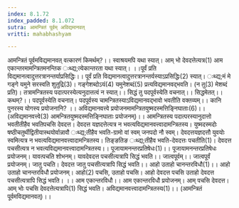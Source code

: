 ```yaml
---
index: 8.1.72
index_padded: 8.1.072
sutra: आमन्त्रितं पूर्वम् अविद्यमानवत्‌
vritti: mahabhashyam

---
```

 आमन्त्रितं पूर्वमविद्यमानवत् वत्कारणं किमर्थम्?।। स्वाश्रयमपि यथा स्यात्। आम् भो देवदत्तेत्यत्र(1) आम एकान्तरमामन्त्रितमनन्तिक ःथ्द्य;त्येकान्तरता यथा स्यात्। ।।पूर्वं प्रति विद्यमानत्वादुत्तरत्रानन्तर्याप्रसिद्धिः।। पूर्वं प्रति विद्यमानत्वादुत्तरत्रानन्तर्यस्याऽप्रसिद्धिः(2) स्यात्। ःथ्द्य;मं मे गङ्गे यमुने सरस्वति शुतुद्रि(3)। गङ्गेशब्दोऽयं(4) यमुनेशब्दं(5) प्रत्यविद्यमानवद्भवति। (न तु(3) मेशब्दं प्रति)। तत्रामन्त्रितस्य पदात्परस्येत्यनुदात्तत्वं न स्यात्।। सिद्धं तु पदपूर्वस्येति वचनात्।। सिद्धमेतत्।। कथम्?।। पदपूर्वस्येति वचनात्। पदपूर्वस्य चामन्त्रितस्याऽविद्यमानवद्भावो भवतीति वक्तव्यम्।। कानि पुनरस्य योगस्य प्रयोजनानि? ।। अविद्यमानवत्त्वे प्रयोजनमामन्त्रितयुष्मदस्मत्तिङ्निघाताः(6)।। (अविद्यमानवत्त्वे(3) आमन्त्रितयुष्मदस्मत्तिङि्नघाताः प्रयोजनम्)।। आमन्त्रितस्य पदात्परस्यानुदात्तो भवतीतीहैव भवतिपचसि देवदत्त। देवदत्त यज्ञदत्तेत्यत्र न भवत्यविद्यमानवत्त्वादामन्त्रितस्य। युष्मदस्मदोः षष्ठीचतुर्थीद्वितीयास्थयोर्वान्नावौ ःथ्द्य;तीहैव भवति-ग्रामो वां स्वम् जनपदो नौ स्वम्। देवदत्तयज्ञदत्तौ युवयोः स्वमित्यत्र न भवत्यविद्यमानवत्त्वादामन्त्रितस्य। तिङ्ङतिङ ःथ्द्य;तीहैव भवति-देवदत्तः पचतीति(1)। देवदत्त पचसीत्यत्र न भवत्यविद्यमानवत्त्वादामन्त्रितस्य।। पूजायामनन्तरप्रतिषेधः(1)।। पूजायामनन्तरप्रतिषेधः प्रयोजनम्। यावत्पचति शोभनम्। यावदेवदत्त पचसीत्यत्रापि सिद्धं भवति।। जात्वपूर्वम्।। जात्वपूर्वं प्रयोजनम्। जातु पचति। देवदत्त जातु पचसीत्यत्रापि सिद्धं भवति।। आहो उताहो चानन्तरविधौ(1)।। आहो उताहो चानन्तरविधौ प्रयोजनम्। आहो(2) पचसि, उताहो पचसि। आहो देवदत्त पचसि उताहो देवदत्त पचसीत्यत्रापि सिद्धं भवति। ।। आम एकान्तरविधौ।। आम एकान्तरविधौ प्रयोजनम्। आम् पचसि देवदत्त। आम् भोः पचसि देवदत्तेत्यत्रापि(1) सिद्धं भवति। अविद्यमानवत्त्वादामन्त्रितस्य(1)।। (आमन्त्रितं पूर्वमविद्यमानवत्)।। 